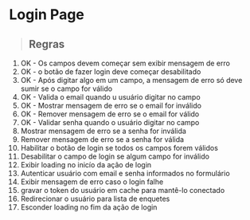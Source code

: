 # Login Page

> ## Regras
1. OK - Os campos devem começar sem exibir mensagem de erro
2. OK - o botão de fazer login deve começar desabilitado
3. OK - Após digitar algo em um campo, a mensagem de erro só deve sumir se o campo for válido
4. OK - Valida o email quando u usuário digitar no campo
5. OK - Mostrar mensagem de erro se o email for inválido
6. OK - Remover mensagem de erro se o email for válido
7. OK - Validar senha quando o usuário digitar no campo
8. Mostrar mensagem de erro se a senha for inválida
9. Remover mensagem de erro se a senha for válida
10. Habilitar o botão de login se todos os campos forem válidos
11. Desabilitar o campo de login se algum campo for inválido
12. Exibir loading no inicío da ação de login
13. Autenticar usuário com email e senha informados no formulário
14. Exibir mensagem de erro caso o login falhe
15. gravar o token do usuário em cache para mantê-lo conectado
16. Redirecionar o usuário para lista de enquetes 
17. Esconder loading no fim da ação de login
